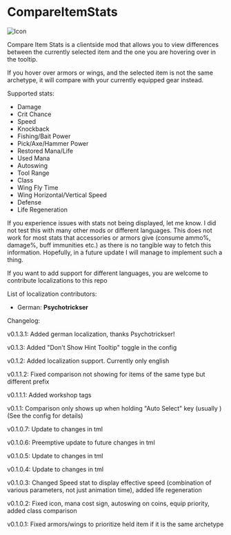 # CompareItemStats

![Icon](https://raw.githubusercontent.com/direwolf420/CompareItemStats/master/icon.png)

Compare Item Stats is a clientside mod that allows you to view differences between the currently selected item and the one you are hovering over in the tooltip.

If you hover over armors or wings, and the selected item is not the same archetype, it will compare with your currently equipped gear instead.

Supported stats:
* Damage
* Crit Chance
* Speed
* Knockback
* Fishing/Bait Power
* Pick/Axe/Hammer Power
* Restored Mana/Life
* Used Mana
* Autoswing
* Tool Range
* Class
* Wing Fly Time
* Wing Horizontal/Vertical Speed
* Defense
* Life Regeneration

If you experience issues with stats not being displayed, let me know. I did not test this with many other mods or different languages.
This does not work for most stats that accessories or armors give (consume ammo%, damage%, buff immunities etc.) as there is no tangible way to fetch this information. Hopefully, in a future update I will manage to implement such a thing.

If you want to add support for different languages, you are welcome to contribute localizations to this repo

List of localization contributors:
* German: **Psychotrickser**

Changelog:

v0.1.3.1: Added german localization, thanks Psychotrickser!

v0.1.3: Added "Don't Show Hint Tooltip" toggle in the config

v0.1.2: Added localization support. Currently only english

v0.1.1.2: Fixed comparison not showing for items of the same type but different prefix

v0.1.1.1: Added workshop tags

v0.1.1: Comparison only shows up when holding "Auto Select" key (usually <LeftShift>) (See the config for details)

v0.1.0.7: Update to changes in tml

v0.1.0.6: Preemptive update to future changes in tml

v0.1.0.5: Update to changes in tml

v0.1.0.4: Update to changes in tml

v0.1.0.3: Changed Speed stat to display effective speed (combination of various parameters, not just animation time), added life regeneration

v0.1.0.2: Fixed icon, mana cost sign, autoswing on coins, equip priority, added class comparison

v0.1.0.1: Fixed armors/wings to prioritize held item if it is the same archetype